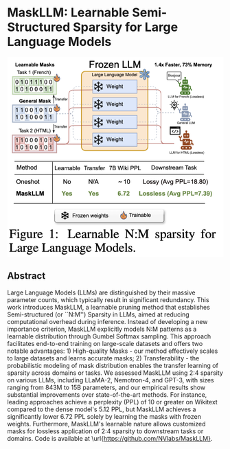 # MaskLLM: Learnable Semi-Structured Sparsity for Large Language Models

![](maskllm.png)

## Abstract

Large Language Models (LLMs) are distinguished by their massive parameter
counts, which typically result in significant redundancy. This work introduces
MaskLLM, a learnable pruning method that establishes Semi-structured (or
``N:M'') Sparsity in LLMs, aimed at reducing computational overhead during
inference. Instead of developing a new importance criterion, MaskLLM explicitly
models N:M patterns as a learnable distribution through Gumbel Softmax
sampling. This approach facilitates end-to-end training on large-scale datasets
and offers two notable advantages: 1) High-quality Masks - our method
effectively scales to large datasets and learns accurate masks; 2)
Transferability - the probabilistic modeling of mask distribution enables the
transfer learning of sparsity across domains or tasks. We assessed MaskLLM
using 2:4 sparsity on various LLMs, including LLaMA-2, Nemotron-4, and GPT-3,
with sizes ranging from 843M to 15B parameters, and our empirical results show
substantial improvements over state-of-the-art methods. For instance, leading
approaches achieve a perplexity (PPL) of 10 or greater on Wikitext compared to
the dense model's 5.12 PPL, but MaskLLM achieves a significantly lower 6.72 PPL
solely by learning the masks with frozen weights. Furthermore, MaskLLM's
learnable nature allows customized masks for lossless application of 2:4
sparsity to downstream tasks or domains. Code is available at
\url{https://github.com/NVlabs/MaskLLM}.

